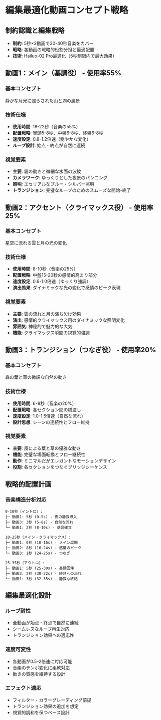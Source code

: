 # 編集最適化動画コンセプト戦略

## 制約認識と編集戦略
- **制約**: 5秒×3動画で30-40秒音楽をカバー
- **戦略**: 各動画の戦略的役割分担と最適配置
- **技術**: Hailuo-02 Pro最適化（5秒制限内で最大効果）

## 動画1：メイン（基調役） - 使用率55%

### 基本コンセプト
静かな月光に照らされた山と湖の風景

### 技術仕様
- **使用時間**: 18-22秒（音楽の55%）
- **配置戦略**: 冒頭5-8秒、中盤6-8秒、終盤6-8秒
- **速度設定**: 0.8-1.2倍速（穏やかな変化）
- **ループ設計**: 始点・終点が自然に連続

### 視覚要素
- **主要**: 霧の動きと微細な水面の波紋
- **カメラワーク**: ゆっくりとした夜景のパンニング
- **照明**: エセリアルなブルー・シルバー照明
- **トランジション**: 完璧なループのためのスムーズな開始-終了

## 動画2：アクセント（クライマックス役） - 使用率25%

### 基本コンセプト
星空に流れる雲と月の光の変化

### 技術仕様
- **使用時間**: 8-10秒（音楽の25%）
- **配置戦略**: 中盤15-20秒の感情的高まり部分
- **速度設定**: 0.6-1.0倍速（ゆっくり強調）
- **演出効果**: ダイナミックな光の変化で感情のピーク表現

### 視覚要素
- **主要**: 雲の流れと月の満ち欠け効果
- **演出**: 感情的クライマックス用のダイナミックな照明変化
- **雰囲気**: 神秘的で魅力的な大気
- **機能**: クライマックス瞬間の視覚的強調

## 動画3：トランジション（つなぎ役） - 使用率20%

### 基本コンセプト
森の葉と草の微細な自然の動き

### 技術仕様
- **使用時間**: 6-8秒（音楽の20%）
- **配置戦略**: 各セクション間の橋渡し
- **速度設定**: 1.0-1.5倍速（自然な流れ）
- **設計思想**: シーンの連続性とフロー維持

### 視覚要素
- **主要**: 風による葉と草の優雅な動き
- **機能**: 完璧な場面転換とフロー継続性
- **動作**: ミニマルだがエレガントなモーションデザイン
- **役割**: 各セクションをつなぐブリッジシーケンス

## 戦略的配置計画

### 音楽構造分析対応
```
0-10秒（イントロ）:
├─ 動画1: 5秒 (0-5s) - 夜の静寂導入
├─ 動画3: 3秒 (5-8s) - 自然な流れ
└─ 動画1: 2秒 (8-10s) - 基調確立

10-25秒（メイン・クライマックス）:
├─ 動画1: 6秒 (10-16s) - メイン展開  
├─ 動画2: 8秒 (16-24s) - 感情のピーク
└─ 動画3: 1秒 (24-25s) - つなぎ

25-35秒（アウトロ）:
├─ 動画1: 5秒 (25-30s) - 基調回帰
├─ 動画3: 2秒 (30-32s) - 終息への流れ
└─ 動画1: 3秒 (32-35s) - 静寂な終結
```

## 編集最適化設計

### ループ耐性
- 全動画が始点・終点で自然に連続
- シームレスなループ再生対応
- トランジション効果への適応性

### 速度可変性
- 各動画が0.5-2倍速に対応可能
- 音楽のテンポ変化に柔軟対応
- 動きの質感を維持する設計

### エフェクト適応
- フィルター・カラーグレーディング前提
- トランジション効果の追加を想定
- 視覚的調和を保つベース設計